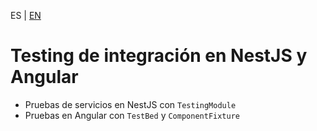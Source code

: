 <!-- MULTILANGUAJE MENU START -->
ES | [EN](https://lckpig.gitbook.io/practical-dev-handbook/typescript/automation-testing/integration-testing-nestjs-angular)
<!-- MULTILANGUAJE MENU END -->

# Testing de integración en NestJS y Angular

- Pruebas de servicios en NestJS con `TestingModule`
- Pruebas en Angular con `TestBed` y `ComponentFixture` 